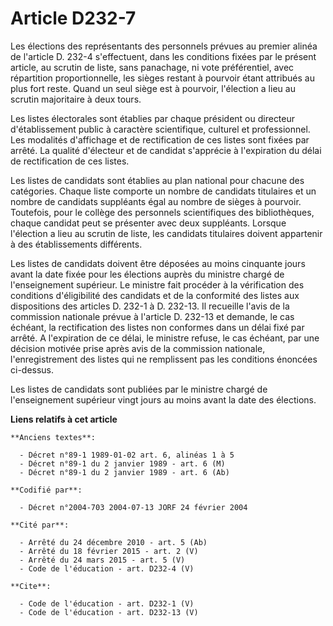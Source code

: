 # Article D232-7

Les élections des représentants des personnels prévues au premier alinéa de l'article D. 232-4 s'effectuent, dans les
conditions fixées par le présent article, au scrutin de liste, sans panachage, ni vote préférentiel, avec répartition
proportionnelle, les sièges restant à pourvoir étant attribués au plus fort reste. Quand un seul siège est à pourvoir,
l'élection a lieu au scrutin majoritaire à deux tours. 

Les listes électorales sont établies par chaque président ou directeur d'établissement public à caractère scientifique,
culturel et professionnel. Les modalités d'affichage et de rectification de ces listes sont fixées par arrêté. La qualité
d'électeur et de candidat s'apprécie à l'expiration du délai de rectification de ces listes. 

Les listes de candidats sont établies au plan national pour chacune des catégories. Chaque liste comporte un nombre de
candidats titulaires et un nombre de candidats suppléants égal au nombre de sièges à pourvoir. Toutefois, pour le collège des
personnels scientifiques des bibliothèques, chaque candidat peut se présenter avec deux suppléants. Lorsque l'élection a lieu
au scrutin de liste, les candidats titulaires doivent appartenir à des établissements différents. 

Les listes de candidats doivent être déposées au moins cinquante jours avant la date fixée pour les élections auprès du
ministre chargé de l'enseignement supérieur. Le ministre fait procéder à la vérification des conditions d'éligibilité des
candidats et de la conformité des listes aux dispositions des articles D. 232-1 à D. 232-13. Il recueille l'avis de la
commission nationale prévue à l'article D. 232-13 et demande, le cas échéant, la rectification des listes non conformes dans
un délai fixé par arrêté. A l'expiration de ce délai, le ministre refuse, le cas échéant, par une décision motivée prise
après avis de la commission nationale, l'enregistrement des listes qui ne remplissent pas les conditions énoncées ci-dessus. 

Les listes de candidats sont publiées par le ministre chargé de l'enseignement supérieur vingt jours au moins avant la date
des élections.

**Liens relatifs à cet article**

	**Anciens textes**:

	  - Décret n°89-1 1989-01-02 art. 6, alinéas 1 à 5
	  - Décret n°89-1 du 2 janvier 1989 - art. 6 (M)
	  - Décret n°89-1 du 2 janvier 1989 - art. 6 (Ab)

	**Codifié par**:

	  - Décret n°2004-703 2004-07-13 JORF 24 février 2004

	**Cité par**:

	  - Arrêté du 24 décembre 2010 - art. 5 (Ab)
	  - Arrêté du 18 février 2015 - art. 2 (V)
	  - Arrêté du 24 mars 2015 - art. 5 (V)
	  - Code de l'éducation - art. D232-4 (V)

	**Cite**:

	  - Code de l'éducation - art. D232-1 (V)
	  - Code de l'éducation - art. D232-13 (V)
